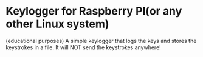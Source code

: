 # Keylogger for Raspberry PI(or any other Linux system)

(educational purposes) A simple keylogger that logs the keys and stores the keystrokes in a file. It will NOT send the keystrokes anywhere!
